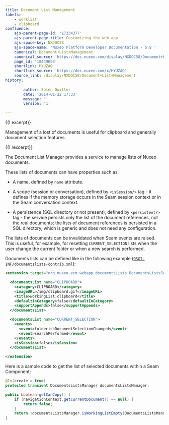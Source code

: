 ```yaml
---
title: Document List Management
labels:
    - worklist
    - clipboard
confluence:
    ajs-parent-page-id: '17334377'
    ajs-parent-page-title: Customizing the web app
    ajs-space-key: NXDOC58
    ajs-space-name: 'Nuxeo Platform Developer Documentation - 5.8 '
    canonical: Document+List+Management
    canonical_source: 'https://doc.nuxeo.com/display/NXDOC58/Document+List+Management'
    page_id: '18449693'
    shortlink: HYUZAQ
    shortlink_source: 'https://doc.nuxeo.com/x/HYUZAQ'
    source_link: /display/NXDOC58/Document+List+Management
history:
    - 
        author: Solen Guitter
        date: '2014-01-22 17:33'
        message: ''
        version: '1'

---
```

{{! excerpt}}

Management of a lost of documents is useful for clipboard and generally document selection features.

{{! /excerpt}}

The Document List Manager provides a service to manage lists of Nuxeo documents.

These lists of documents can have properties such as:

<div class="itemizedlist">

*   A name, defined by `name` attribute.

*   A scope (session or conversation), defined by `<isSession/>` tag - it defines if the memory storage occurs in the Seam session context or in the Seam conversation context.

*   A persistence (SQL directory or not present), defined by `<persistent/>` tag - the service persists only the list of the document references, not the real documents; the lists of document references is persisted in a SQL directory, which is generic and does not need any configuration.

</div>

The lists of documents can be invalidated when Seam events are raised. This is useful, for example, for resetting `CURRENT_SELECTION` lists when the user change the current folder or when a new search is performed.

Documents lists can be defined like in the following example ([`OSGI-INF/documentslists-contrib.xml`](https://github.com/nuxeo/nuxeo-dm/blob/release-5.8/nuxeo-platform-webapp-core/src/main/resources/OSGI-INF/documentslists-contrib.xml)):

```xml
<extension target="org.nuxeo.ecm.webapp.documentsLists.DocumentsListsService" point="list">

  <documentsList name="CLIPBOARD">
    <category>CLIPBOARD</category>
    <imageURL>/img/clipboard.gif</imageURL>
    <title>workingList.clipboard</title>
    <defaultInCategory>false</defaultInCategory>
    <supportAppends>false</supportAppends>
  </documentsList>

  <documentsList name="CURRENT_SELECTION">
    <events>
      <event>folderishDocumentSelectionChanged</event>
      <event>searchPerformed</event>
    </events>
    <isSession>false</isSession>
  </documentsList>

</extension>
```

Here is a sample code to get the list of selected documents within a Seam Component:

```java
@In(create = true)
protected transient DocumentsListsManager documentsListsManager;

public boolean getCanCopy() {
    if (navigationContext.getCurrentDocument() == null) {
        return false;
    }
    return !documentsListsManager.isWorkingListEmpty(DocumentsListsManager.CURRENT_DOCUMENT_SELECTION);
}
```